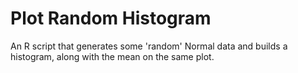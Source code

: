 # Plot Random Histogram

An R script that generates some 'random' Normal data and builds a 
histogram, along with the mean on the same plot.